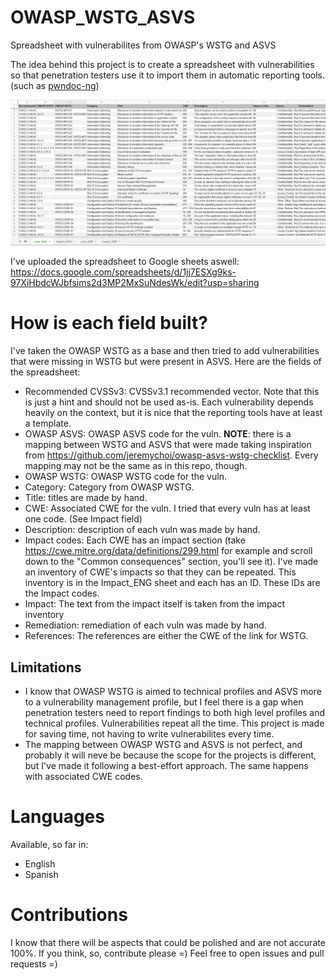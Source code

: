 # OWASP_WSTG_ASVS
Spreadsheet with vulnerabilites from OWASP's WSTG and ASVS

The idea behind this project is to create a spreadsheet with vulnerabilities so that penetration testers use it to import them in automatic reporting tools. (such as [pwndoc-ng](https://github.com/pwndoc-ng/pwndoc-ng)) 



![preview.png](https://github.com/JulianGR/OWASP_WSTG_ASVS/blob/main/preview.png?raw=true)


I've uploaded the spreadsheet to Google sheets aswell: https://docs.google.com/spreadsheets/d/1jj7ESXg9ks-97XiHbdcWJbfsims2d3MP2MxSuNdesWk/edit?usp=sharing


# How is each field built?

I've taken the OWASP WSTG as a base and then tried to add vulnerabilities that were missing in WSTG but were present in ASVS. Here are the fields of the spreadsheet:

+ Recommended CVSSv3: CVSSv3.1 recommended vector. Note that this is just a hint and should not be used as-is. Each vulnerability depends heavily on the context, but it is nice that the reporting tools have at least a template.
+ OWASP ASVS: OWASP ASVS code for the vuln. **NOTE**: there is a mapping between WSTG and ASVS that were made taking inspiration from https://github.com/jeremychoi/owasp-asvs-wstg-checklist. Every mapping may not be the same as in this repo, though. 
+ OWASP WSTG: OWASP WSTG code for the vuln.
+ Category: Category from OWASP WSTG.
+ Title: titles are made by hand.
+ CWE: Associated CWE for the vuln. I tried that every vuln has at least one code. (See Impact field) 
+ Description: description of each vuln was made by hand.
+ Impact codes: Each CWE has an impact section (take https://cwe.mitre.org/data/definitions/299.html for example and scroll down to the "Common consequences" section, you'll see it). I've made an inventory of CWE's impacts so that they can be repeated. This inventory is in the Impact_ENG sheet and each has an ID. These IDs are the Impact codes.
+ Impact: The text from the impact itself is taken from the impact inventory 
+ Remediation: remediation of each vuln was made by hand.
+ References: The references are either the CWE of the link for WSTG.

## Limitations

+ I know that OWASP WSTG is aimed to technical profiles and ASVS more to a vulnerability management profile, but I feel there is a gap when penetration testers need to report findings to both high level profiles and technical profiles. Vulnerabilities repeat all the time. This project is made for saving time, not having to write vulnerabilites every time.
+ The mapping between OWASP WSTG and ASVS is not perfect, and probably it will neve be because the scope for the projects is different, but I've made it following a best-effort approach. The same happens with associated CWE codes.



# Languages

Available, so far in:

+ English
+ Spanish


# Contributions

I know that there will be aspects that could be polished and are not accurate 100%. If you think, so, contribute please =)
Feel free to open issues and pull requests =)
